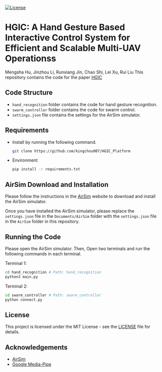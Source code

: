 [![License](https://img.shields.io/badge/License-MIT-blue.svg)](LICENSE)

# HGIC: A Hand Gesture Based Interactive Control System for Efficient and Scalable Multi-UAV Operationss
Mengsha Hu, Jinzhou Li, Runxiang Jin, Chao Shi, Lei Xu, Rui Liu
This repository contains the code for the paper [HGIC](https://arxiv.org/abs/2403.05478)

## Code Structure

* `hand_recognition` folder contains the code for hand gesture recognition.
* `swarm_controller` folder contains the code for swarm control.
* `settings.json` file contains the settings for the AirSim simulator.

<!-- GETTING STARTED -->

## Requirements
* Install by running the following command.
  ```sh
  git clone https://github.com/kingchou007/HGIC_Platform
  ```
* Environment
  ```sh
  pip install -r requirements.txt
  ```

## AirSim Download and Installation

Please follow the instructions in the [AirSim](https://microsoft.github.io/AirSim/) website to download and install the AirSim simulator.

Once you have installed the AirSim simulator, please replace the `settings.json` file in the `Documents/AirSim` folder with the `settings.json` file in the `AirSim` folder in this repository.

## Running the Code
Please open the AirSim simulator. Then, Open two terminals and run the following commands in each terminal.

Terminal 1:

```sh
cd hand_recognition # Path: hand_recognition
python3 main.py
```

Terminal 2:

```sh
cd swarm_controller # Path: swarm_controller
python connect.py
```

## License

This project is licensed under the MIT License - see the [LICENSE](LICENSE) file for details.

## Acknowledgements

* [AirSim](https://github.com/microsoft/AirSim)
* [Google Media-Pipe](https://github.com/google/mediapipe)

